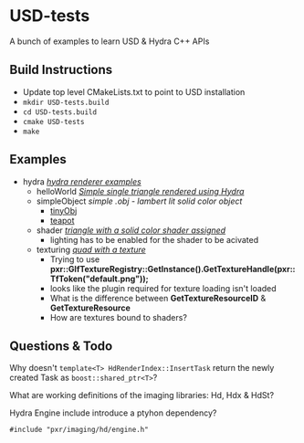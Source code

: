 # USD-tests


A bunch of examples to learn USD & Hydra C++ APIs


## Build Instructions


* Update top level CMakeLists.txt to point to USD installation
* ```mkdir USD-tests.build```
* ```cd USD-tests.build```
* ```cmake USD-tests```
* ```make```


## Examples

* hydra [*hydra renderer examples*](hydra)
    * helloWorld [*Simple single triangle rendered using Hydra*](hydra/helloWorld)
    * simpleObject *simple .obj - lambert lit solid color object*
        * [tinyObj](https://github.com/syoyo/tinyobjloader)
        * [teapot](http://g3d.cs.williams.edu/g3d/data10/common/model/teapot/teapot.zip) 
    * shader [*triangle with a solid color shader assigned*](hydra/shader)
        * lighting has to be enabled for the shader to be acivated
    * texturing [*quad with a texture*](hydra/texturing)
        * Trying to use **pxr::GlfTextureRegistry::GetInstance().GetTextureHandle(pxr::TfToken("default.png"));**
        * looks like the plugin required for texture loading isn't loaded
        * What is the difference between **GetTextureResourceID** & **GetTextureResource**
        * How are textures bound to shaders?
        
        
## Questions & Todo

Why doesn't `template<T> HdRenderIndex::InsertTask` return the newly created Task as `boost::shared_ptr<T>`?

What are working definitions of the imaging libraries: Hd, Hdx & HdSt?


Hydra Engine include introduce a ptyhon dependency?

~~~
#include "pxr/imaging/hd/engine.h"
~~~~
